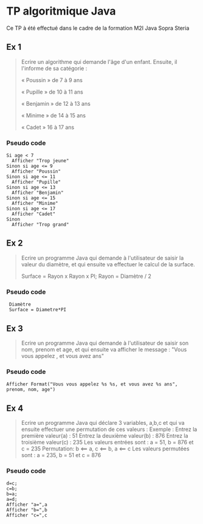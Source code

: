 # TP algoritmique Java
Ce TP à été effectué dans le cadre
de la formation M2I Java Sopra Steria
## Ex 1
>Ecrire un algorithme qui demande l'âge d'un enfant. Ensuite, il l'informe de sa catégorie :
>
>« Poussin » de 7 à 9 ans
>
>« Pupille » de 10 à 11 ans
> 
>« Benjamin » de 12 à 13 ans
>
>« Minime » de 14 à 15 ans
>
>« Cadet » 16 à 17 ans
### Pseudo code
```
Si age < 7
  Afficher "Trop jeune"
Sinon si age <= 9
  Afficher "Poussin"
Sinon si age <= 11
  Afficher "Pupille"
Sinon si age <= 13
  Afficher "Benjamin"
Sinon si age <= 15
  Afficher "Minime"
Sinon si age <= 17
  Afficher "Cadet"
Sinon
  Afficher "Trop grand" 
```

## Ex 2
>Ecrire un programme Java qui demande à l'utilisateur de saisir la valeur du diamètre, et qui ensuite va effectuer le calcul de la surface.
>
>Surface = Rayon x Rayon x PI;
Rayon = Diamètre / 2
### Pseudo code
```
 Diamètre
 Surface = Diametre*PI
```

## Ex 3
>Ecrire un programme Java qui demande à l'utilisateur de saisir son nom, prenom et age, et qui ensuite va afficher le message : "Vous vous appelez <prenom> <nom>, et vous avez <age> ans"
### Pseudo code
```
Afficher Format("Vous vous appelez %s %s, et vous avez %s ans", prenom, nom, age")
```

## Ex 4
> Ecrire un programme Java qui déclare 3 variables, a,b,c et qui va ensuite effectuer une permutation de ces valeurs :
> Exemple :
> Entrez la première valeur(a) : 51
> Entrez la deuxième valeur(b) : 876
> Entrez la troisième valeur(c) : 235
> Les valeurs entrées sont : a = 51, b = 876 et c = 235
> Permutation: b <== a, c <== b, a <== c
> Les valeurs permutées sont : a = 235, b = 51 et c = 876

### Pseudo code
```
d=c;
c=b;
b=a;
a=d;
Afficher "a=",a
Afficher "b=",b
Afficher "c=",c
```